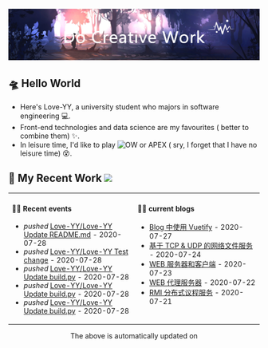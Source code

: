 <!-- insert background image -->
![avatar](https://raw.githubusercontent.com/Love-YY/Love-YY/master/src/background.png)

<!-- main intruction -->
## 🛸 Hello World
- Here's Love-YY, a university student who majors in software engineering 💻. 
- Front-end technologies and data science are my favourites ( better to combine them) ✨.
- In leisure time, I'd like to play ![OW](https://blz.nosdn.127.net/1/overwatch/images/common/overwatch.ico) or APEX ( sry, I forget that I have no leisure time) 😵.
## 🌈 My Recent Work  <img src="https://media.giphy.com/media/mGcNjsfWAjY5AEZNw6/giphy.gif" width="40">
<table>
<tr>
<td valign="top" width="50%">

#### 🏋️‍♀️ Recent events

<!-- event starts -->
* *pushed* <a href=https://github.com/Love-YY/Love-YY/commits/002b7720623e87f133a3b152f5de4ac89ba62dff target='_blank'>Love-YY/Love-YY Update README.md</a> - 2020-07-28
* *pushed* <a href=https://github.com/Love-YY/Love-YY/commits/3c7dcba652ba469e85637eddd52e4bb879a5f145 target='_blank'>Love-YY/Love-YY Test change</a> - 2020-07-28
* *pushed* <a href=https://github.com/Love-YY/Love-YY/commits/6ecc1fb387da0903f363efdcfea5289cb02d885f target='_blank'>Love-YY/Love-YY Update build.py</a> - 2020-07-28
* *pushed* <a href=https://github.com/Love-YY/Love-YY/commits/c730b35db85b8b089ce939f3516fdf69529fe8f1 target='_blank'>Love-YY/Love-YY Update build.py</a> - 2020-07-28
* *pushed* <a href=https://github.com/Love-YY/Love-YY/commits/5c94b7fbd32a0487778be83e636342d6da01d362 target='_blank'>Love-YY/Love-YY Update build.py</a> - 2020-07-28
<!-- event ends -->
</td>
<td valign="top" width="50%">

#### 🏋️‍♀️ current blogs

<!-- blog starts -->
* <a href=https://www.flynoodle.xyz/views/blog/Blog%E4%B8%AD%E4%BD%BF%E7%94%A8Vuetify.html target='_blank'> Blog 中使用 Vuetify</a> - 2020-07-27
* <a href=https://www.flynoodle.xyz/views/network/%E5%9F%BA%E4%BA%8ETCP&UDP%E7%9A%84%E7%BD%91%E7%BB%9C%E6%96%87%E4%BB%B6%E6%9C%8D%E5%8A%A1.html target='_blank'> 基于 TCP & UDP 的网络文件服务</a> - 2020-07-24
* <a href=https://www.flynoodle.xyz/views/network/WEB%E6%9C%8D%E5%8A%A1%E5%99%A8%E5%92%8C%E5%AE%A2%E6%88%B7%E7%AB%AF.html target='_blank'> WEB 服务器和客户端</a> - 2020-07-23
* <a href=https://www.flynoodle.xyz/views/network/WEB%E4%BB%A3%E7%90%86%E6%9C%8D%E5%8A%A1%E5%99%A8.html target='_blank'> WEB 代理服务器</a> - 2020-07-22
* <a href=https://www.flynoodle.xyz/views/distributed/RMI%E5%88%86%E5%B8%83%E5%BC%8F%E8%AE%AE%E7%A8%8B%E6%9C%8D%E5%8A%A1.html target='_blank'> RMI 分布式议程服务</a> - 2020-07-21
<!-- blog ends -->
</td>
</tr>
</table>

<center>The above is automatically updated on</center>
